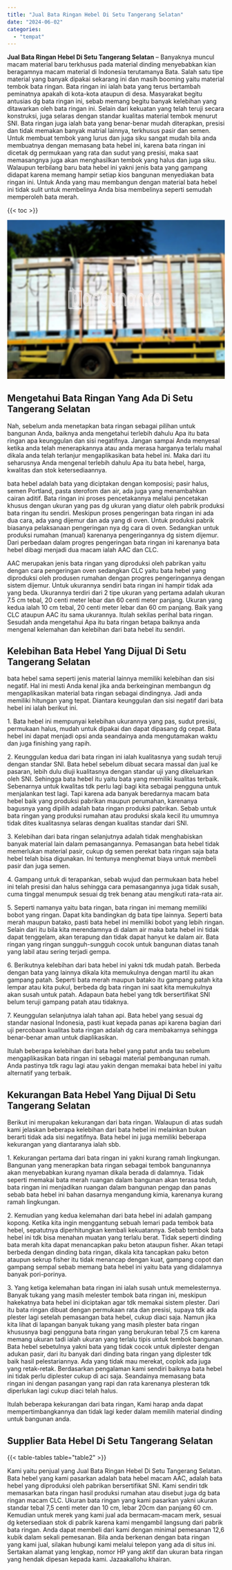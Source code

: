 ```yaml
---
title: "Jual Bata Ringan Hebel Di Setu Tangerang Selatan"
date: "2024-06-02"
categories: 
  - "tempat"
---
```


**Jual Bata Ringan Hebel Di Setu Tangerang Selatan** – Banyaknya muncul macam material baru terkhusus pada material dinding menyebabkan kian beragamnya macam material di Indonesia terutamanya Bata. Salah satu tipe material yang banyak dipakai sekarang ini dan masih booming yaitu material tembok bata ringan. Bata ringan ini ialah bata yang terus bertambah peminatnya apakah di kota-kota ataupun di desa. Masyarakat begitu antusias dg bata ringan ini, sebab memang begitu banyak kelebihan yang ditawarkan oleh bata ringan ini. Selain dari kekuatan yang telah teruji secara konstruksi, juga selaras dengan standar kualitas material tembok menurut SNI. Bata ringan juga ialah bata yang benar-benar mudah diterapkan, presisi dan tidak memakan banyak matrial lainnya, terkhusus pasir dan semen. Untuk membuat tembok yang lurus dan juga siku sangat mudah bila anda membuatnya dengan memasang bata hebel ini, karena bata ringan ini dicetak dg permukaan yang rata dan sudut yang presisi, maka saat memasangnya juga akan menghasilkan tembok yang halus dan juga siku. Walaupun terbilang baru bata hebel ini yakni jenis bata yang gampang didapat karena memang hampir setiap kios bangunan menyediakan bata ringan ini. Untuk Anda yang mau membangun dengan material bata hebel ini tidak sulit untuk membelinya Anda bisa membelinya seperti semudah memperoleh bata merah.

{{< toc >}}

![Jual Bata Ringan Hebel Di Setu Tangerang Selatan](/images/jual-hebel-murah-19.png)

## Mengetahui Bata Ringan Yang Ada Di Setu Tangerang Selatan

Nah, sebelum anda menetapkan bata ringan sebagai pilihan untuk bangunan Anda, baiknya anda mengetahui terlebih dahulu Apa itu bata ringan apa keunggulan dan sisi negatifnya. Jangan sampai Anda menyesal ketika anda telah menerapkannya atau anda merasa harganya terlalu mahal dikala anda telah terlanjur mengaplikasikan bata hebel ini. Maka dari itu seharusnya Anda mengenal terlebih dahulu Apa itu bata hebel, harga, kwalitas dan stok ketersediaannya.

bata hebel adalah bata yang diciptakan dengan komposisi; pasir halus, semen Portland, pasta sterofom dan air, ada juga yang menambahkan cairan aditif. Bata ringan ini proses pencetakannya melalui pencetakan khusus dengan ukuran yang pas dg ukuran yang diatur oleh pabrik produksi bata ringan itu sendiri. Meskipun proses pengeringan bata ringan ini ada dua cara, ada yang dijemur dan ada yang di oven. Untuk produksi pabrik biasanya pelaksanaan pengeringan nya dg cara di oven. Sedangkan untuk produksi rumahan (manual) karenanya pengeringannya dg sistem dijemur. Dari perbedaan dalam progres pengeringan bata ringan ini karenanya bata hebel dibagi menjadi dua macam ialah AAC dan CLC.

AAC merupakan jenis bata ringan yang diproduksi oleh pabrikan yaitu dengan cara pengeringan oven sedangkan CLC yaitu bata hebel yang diproduksi oleh produsen rumahan dengan progres pengeringannya dengan sistem dijemur. Untuk ukurannya sendiri bata ringan ini hampir tidak ada yang beda. Ukurannya terdiri dari 2 tipe ukuran yang pertama adalah ukuran 7.5 cm tebal, 20 centi meter lebar dan 60 centi meter panjang. Ukuran yang kedua ialah 10 cm tebal, 20 centi meter lebar dan 60 cm panjang. Baik yang CLC ataupun AAC itu sama ukurannya. Itulah sekilas perihal bata ringan. Sesudah anda mengetahui Apa itu bata ringan betapa baiknya anda mengenal kelemahan dan kelebihan dari bata hebel itu sendiri.

## Kelebihan Bata Hebel Yang Dijual Di Setu Tangerang Selatan

bata hebel sama seperti jenis material lainnya memiliki kelebihan dan sisi negatif. Hal ini mesti Anda kenal jika anda berkeinginan membangun dg mengaplikasikan material bata ringan sebagai dindingnya. Jadi anda memiliki hitungan yang tepat. Diantara keunggulan dan sisi negatif dari bata hebel ini ialah berikut ini.

1\. Bata hebel ini mempunyai kelebihan ukurannya yang pas, sudut presisi, permukaan halus, mudah untuk dipakai dan dapat dipasang dg cepat. Bata hebel ini dapat menjadi opsi anda seandainya anda mengutamakan waktu dan juga finishing yang rapih.

2\. Keunggulan kedua dari bata ringan ini ialah kualitasnya yang sudah teruji dengan standar SNI. Bata hebel sebelum dibuat secara massal dan jual ke pasaran, lebih dulu diuji kualitasnya dengan standar uji yang dikeluarkan oleh SNI. Sehingga bata hebel itu yaitu bata yang memiliki kualitas terbaik. Sebenarnya untuk kwalitas tdk perlu lagi bagi kita sebagai pengguna untuk menjalankan test lagi. Tapi karena ada banyak beredarnya macam bata hebel baik yang produksi pabrikan maupun perumahan, karenanya bagusnya yang dipilih adalah bata ringan produksi pabrikan. Sebab untuk bata ringan yang produksi rumahan atau produksi skala kecil itu umumnya tidak dites kualitasnya selaras dengan kualitas standar dari SNI.

3\. Kelebihan dari bata ringan selanjutnya adalah tidak menghabiskan banyak material lain dalam pemasangannya. Pemasangan bata hebel tidak memerlukan material pasir, cukup dg semen perekat bata ringan saja bata hebel telah bisa digunakan. Ini tentunya menghemat biaya untuk membeli pasir dan juga semen.

4\. Gampang untuk di terapankan, sebab wujud dan permukaan bata hebel ini telah presisi dan halus sehingga cara pemasangannya juga tidak susah, cuma tinggal menumpuk sesuai dg trek benang atau mengikuti rata-rata air.

5\. Seperti namanya yaitu bata ringan, bata ringan ini memang memiliki bobot yang ringan. Dapat kita bandingkan dg bata tipe lainnya. Seperti bata merah maupun batako, pasti bata hebel ini memiliki bobot yang lebih ringan. Selain dari itu bila kita merendamnya di dalam air maka bata hebel ini tidak dapat tenggelam, akan terapung dan tidak dapat hanyut ke dalam air. Bata ringan yang ringan sungguh-sungguh cocok untuk bangunan diatas tanah yang labil atau sering terjadi gempa.

6\. Berikutnya kelebihan dari bata hebel ini yakni tdk mudah patah. Berbeda dengan bata yang lainnya dikala kita memukulnya dengan martil itu akan gampang patah. Seperti bata merah maupun batako itu gampang patah kita lempar atau kita pukul, berbeda dg bata ringan ini saat kita memukulnya akan susah untuk patah. Adapaun bata hebel yang tdk bersertifikat SNI belum teruji gampang patah atau tidaknya.

7\. Keunggulan selanjutnya ialah tahan api. Bata hebel yang sesuai dg standar nasional Indonesia, pasti kuat kepada panas api karena bagian dari uji percobaan kualitas bata ringan adalah dg cara membakarnya sehingga benar-benar aman untuk diaplikasikan.

Itulah beberapa kelebihan dari bata hebel yang patut anda tau sebelum mengaplikasikan bata ringan ini sebagai material pembangunan rumah. Anda pastinya tdk ragu lagi atau yakin dengan memakai bata hebel ini yaitu alternatif yang terbaik.

## Kekurangan Bata Hebel Yang Dijual Di Setu Tangerang Selatan

Berikut ini merupakan kekurangan dari bata ringan. Walaupun di atas sudah kami jelaskan beberapa kelebihan dari bata hebel ini melainkan bukan berarti tidak ada sisi negatifnya. Bata hebel ini juga memiliki beberapa kekurangan yang diantaranya ialah sbb.

1\. Kekurangan pertama dari bata ringan ini yakni kurang ramah lingkungan. Bangunan yang menerapkan bata ringan sebagai tembok bangunannya akan menyebabkan kurang nyaman dikala berada di dalamnya. Tidak seperti memakai bata merah ruangan dalam bangunan akan terasa teduh, bata ringan ini menjadikan ruangan dalam bangunan pengap dan panas sebab bata hebel ini bahan dasarnya mengandung kimia, karenanya kurang ramah lingkungan.

2\. Kemudian yang kedua kelemahan dari bata hebel ini adalah gampang kopong. Ketika kita ingin menggantung sebuah lemari pada tembok bata hebel, sepatutnya diperhitungkan kembali kekuatannya. Sebab tembok bata hebel ini tdk bisa menahan muatan yang terlalu berat. Tidak seperti dinding bata merah kita dapat menancapkan paku beton ataupun fisher. Akan tetapi berbeda dengan dinding bata ringan, dikala kita tancapkan paku beton ataupun sekrup fisher itu tidak menancap dengan kuat, gampang copot dan gampang sempal sebab memang bata hebel ini yaitu bata yang didalamnya banyak pori-porinya.

3\. Yang ketiga kelemahan bata ringan ini ialah susah untuk memelesternya. Banyak tukang yang masih melester tembok bata ringan ini, meskipun hakekatnya bata hebel ini diciptakan agar tdk memakai sistem plester. Dari itu bata ringan dibuat dengan permukaan rata dan presisi, supaya tdk ada plester lagi setelah pemasangan bata hebel, cukup diaci saja. Namun jika kita lihat di lapangan banyak tukang yang masih plester bata ringan khususnya bagi pengguna bata ringan yang berukuran tebal 7,5 cm karena memang ukuran tadi ialah ukuran yang terlalu tipis untuk tembok bangunan. Bata hebel sebetulnya yakni bata yang tidak cocok untuk diplester dengan adukan pasir, dari itu banyak dari dinding bata ringan yang diplester tdk baik hasil pelestariannya. Ada yang tidak mau merekat, coplok ada juga yang retak-retak. Berdasarkan pengalaman kami sendiri baiknya bata hebel ini tidak perlu diplester cukup di aci saja. Seandainya memasang bata ringan ini dengan pasangan yang rapi dan rata karenanya plesteran tdk diperlukan lagi cukup diaci telah halus.

Itulah beberapa kekurangan dari bata ringan, Kami harap anda dapat mempertimbangkannya dan tidak lagi keder dalam memilih material dinding untuk bangunan anda.

## Supplier Bata Hebel Di Setu Tangerang Selatan

{{< table-tables table="table2" >}}

Kami yaitu penjual yang Jual Bata Ringan Hebel Di Setu Tangerang Selatan. Bata hebel yang kami pasarkan adalah bata hebel macam AAC, adalah bata hebel yang diproduksi oleh pabrikan bersertifikat SNI. Kami sendiri tdk memasarkan bata ringan hasil produksi rumahan atau disebut juga dg bata ringan macam CLC. Ukuran bata ringan yang kami pasarkan yakni ukuran standar tebal 7,5 centi meter dan 10 cm, lebar 20cm dan panjang 60 cm. Kemudian untuk merek yang kami jual ada bermacam-macam merk, sesuai dg ketersediaan stok di pabrik karena kami mengambil langsung dari pabrik bata ringan. Anda dapat membeli dari kami dengan minimal pemesanan 12,6 kubik dalam sekali pemesanan. Bila anda berkenan dengan bata ringan yang kami jual, silakan hubungi kami melalui telepon yang ada di situs ini. Sertakan alamat yang lengkap, nomor HP yang aktif dan ukuran bata ringan yang hendak dipesan kepada kami. Jazaakallohu khairan.
